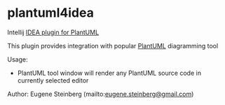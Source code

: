plantuml4idea
=============

Intellij [IDEA plugin for PlantUML](http://plugins.intellij.net/plugin/?idea&id=7017)

This plugin provides integration with popular [PlantUML](http://plantuml.sourceforge.net/) diagramming tool

Usage:
* PlantUML tool window will render any PlantUML source code in currently selected editor

Author: Eugene Steinberg (mailto:eugene.steinberg@gmail.com)